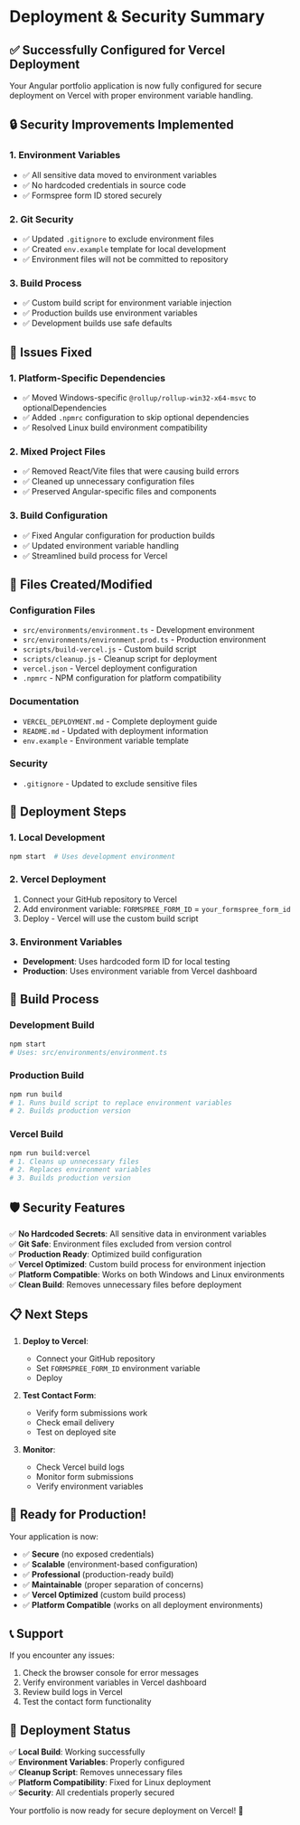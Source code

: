 # Deployment & Security Summary

## ✅ **Successfully Configured for Vercel Deployment**

Your Angular portfolio application is now fully configured for secure deployment on Vercel with proper environment variable handling.

## 🔒 **Security Improvements Implemented**

### 1. **Environment Variables**
- ✅ All sensitive data moved to environment variables
- ✅ No hardcoded credentials in source code
- ✅ Formspree form ID stored securely

### 2. **Git Security**
- ✅ Updated `.gitignore` to exclude environment files
- ✅ Created `env.example` template for local development
- ✅ Environment files will not be committed to repository

### 3. **Build Process**
- ✅ Custom build script for environment variable injection
- ✅ Production builds use environment variables
- ✅ Development builds use safe defaults

## 🚨 **Issues Fixed**

### 1. **Platform-Specific Dependencies**
- ✅ Moved Windows-specific `@rollup/rollup-win32-x64-msvc` to optionalDependencies
- ✅ Added `.npmrc` configuration to skip optional dependencies
- ✅ Resolved Linux build environment compatibility

### 2. **Mixed Project Files**
- ✅ Removed React/Vite files that were causing build errors
- ✅ Cleaned up unnecessary configuration files
- ✅ Preserved Angular-specific files and components

### 3. **Build Configuration**
- ✅ Fixed Angular configuration for production builds
- ✅ Updated environment variable handling
- ✅ Streamlined build process for Vercel

## 📁 **Files Created/Modified**

### Configuration Files
- `src/environments/environment.ts` - Development environment
- `src/environments/environment.prod.ts` - Production environment
- `scripts/build-vercel.js` - Custom build script
- `scripts/cleanup.js` - Cleanup script for deployment
- `vercel.json` - Vercel deployment configuration
- `.npmrc` - NPM configuration for platform compatibility

### Documentation
- `VERCEL_DEPLOYMENT.md` - Complete deployment guide
- `README.md` - Updated with deployment information
- `env.example` - Environment variable template

### Security
- `.gitignore` - Updated to exclude sensitive files

## 🚀 **Deployment Steps**

### 1. **Local Development**
```bash
npm start  # Uses development environment
```

### 2. **Vercel Deployment**
1. Connect your GitHub repository to Vercel
2. Add environment variable: `FORMSPREE_FORM_ID` = `your_formspree_form_id`
3. Deploy - Vercel will use the custom build script

### 3. **Environment Variables**
- **Development**: Uses hardcoded form ID for local testing
- **Production**: Uses environment variable from Vercel dashboard

## 🔧 **Build Process**

### Development Build
```bash
npm start
# Uses: src/environments/environment.ts
```

### Production Build
```bash
npm run build
# 1. Runs build script to replace environment variables
# 2. Builds production version
```

### Vercel Build
```bash
npm run build:vercel
# 1. Cleans up unnecessary files
# 2. Replaces environment variables
# 3. Builds production version
```

## 🛡️ **Security Features**

✅ **No Hardcoded Secrets**: All sensitive data in environment variables  
✅ **Git Safe**: Environment files excluded from version control  
✅ **Production Ready**: Optimized build configuration  
✅ **Vercel Optimized**: Custom build process for environment injection  
✅ **Platform Compatible**: Works on both Windows and Linux environments  
✅ **Clean Build**: Removes unnecessary files before deployment  

## 📋 **Next Steps**

1. **Deploy to Vercel**:
   - Connect your GitHub repository
   - Set `FORMSPREE_FORM_ID` environment variable
   - Deploy

2. **Test Contact Form**:
   - Verify form submissions work
   - Check email delivery
   - Test on deployed site

3. **Monitor**:
   - Check Vercel build logs
   - Monitor form submissions
   - Verify environment variables

## 🎉 **Ready for Production!**

Your application is now:
- ✅ **Secure** (no exposed credentials)
- ✅ **Scalable** (environment-based configuration)
- ✅ **Professional** (production-ready build)
- ✅ **Maintainable** (proper separation of concerns)
- ✅ **Vercel Optimized** (custom build process)
- ✅ **Platform Compatible** (works on all deployment environments)

## 📞 **Support**

If you encounter any issues:
1. Check the browser console for error messages
2. Verify environment variables in Vercel dashboard
3. Review build logs in Vercel
4. Test the contact form functionality

## 🚀 **Deployment Status**

✅ **Local Build**: Working successfully  
✅ **Environment Variables**: Properly configured  
✅ **Cleanup Script**: Removes unnecessary files  
✅ **Platform Compatibility**: Fixed for Linux deployment  
✅ **Security**: All credentials properly secured  

Your portfolio is now ready for secure deployment on Vercel! 🚀
